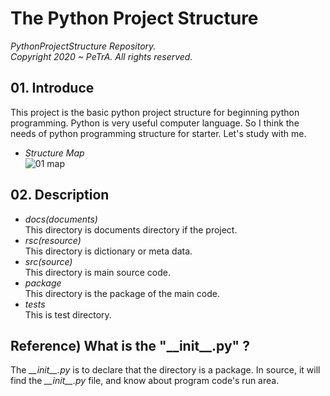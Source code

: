 The Python Project Structure
===================================================================================================================
_PythonProjectStructure Repository._      
_Copyright 2020 ~ PeTrA. All rights reserved._   
## 01. Introduce  
This project is the basic python project structure for beginning python programming. Python is very useful computer language. So I think the needs of python programming structure for starter. Let's study with me.   
* _Structure Map_   
![01  map](https://user-images.githubusercontent.com/33143731/111482413-3978ad00-8777-11eb-851a-6f3979100cf6.png)   
## 02. Description   
* _docs(documents)_   
This directory is documents directory if the project.   
* _rsc(resource)_   
This directory is dictionary or meta data.   
* _src(source)_   
This directory is main source code.   
* _package_   
This directory is the package of the main code.   
* _tests_   
This is test directory.   
## Reference) What is the "\_\_init\_\_.py" ?   
The _\_\_init\_\_.py_ is to declare that the directory is a package. In source, it will find the _\_\_init\_\_.py_ file, and know about program code's run area.


